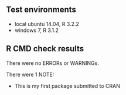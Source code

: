 ## Test environments
* local ubuntu 14.04, R 3.2.2
* windows 7, R 3.1.2

## R CMD check results
There were no ERRORs or WARNINGs. 

There were 1 NOTE:

* This is my first package submitted to CRAN
